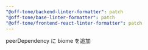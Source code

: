 ```yaml
---
"@off-tone/backend-linter-formatter": patch
"@off-tone/base-linter-formatter": patch
"@off-tone/frontend-react-linter-formatter": patch
---
```


peerDependency に biome を追加
